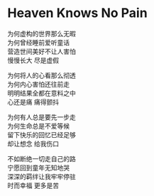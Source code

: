 # Heaven Knows No Pain

为何虚构的世界那么无暇  
为何曾经睡前爱听童话  
营造世间美好不让人害怕  
慢慢长大 尽是虚假

为何将人的心看那么彻透  
为何内心害怕还往前走  
明明结果全都在意料之中  
心还是痛 痛得颤抖

为何有人总是要先一步走  
为何生命总是不爱等候  
留下快乐的回忆已经足够  
却让想念 给我伤口

不如断绝一切走自己的路  
宁愿回到童年无知地哭  
深深的羁绊让我牢牢停驻  
时而幸福 更多是苦

 
 <comment-comment/> 
 